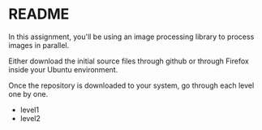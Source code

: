 # README

In this assignment, you'll be using an image processing library to process images in parallel.

Either download the initial source files through github or through Firefox inside your Ubuntu environment.

Once the repository is downloaded to your system, go through each level one by one.

- level1
- level2

